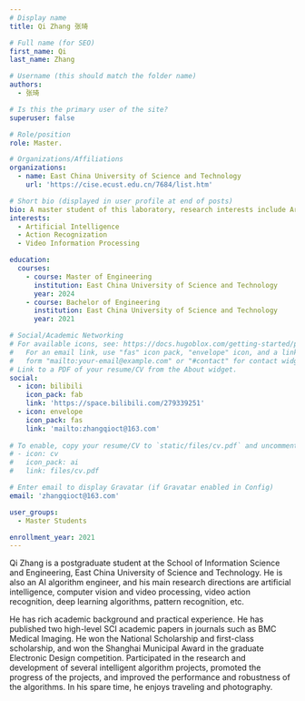 ```yaml
---
# Display name
title: Qi Zhang 张琦

# Full name (for SEO)
first_name: Qi 
last_name: Zhang 

# Username (this should match the folder name)
authors:
  - 张琦

# Is this the primary user of the site?
superuser: false

# Role/position
role: Master.

# Organizations/Affiliations
organizations:
  - name: East China University of Science and Technology
    url: 'https://cise.ecust.edu.cn/7684/list.htm'

# Short bio (displayed in user profile at end of posts)
bio: A master student of this laboratory, research interests include Artificial Intelligence, Action Recognization and Video Information Processing.
interests:
  - Artificial Intelligence
  - Action Recognization
  - Video Information Processing

education:
  courses:
    - course: Master of Engineering
      institution: East China University of Science and Technology
      year: 2024
    - course: Bachelor of Engineering
      institution: East China University of Science and Technology
      year: 2021

# Social/Academic Networking
# For available icons, see: https://docs.hugoblox.com/getting-started/page-builder/#icons
#   For an email link, use "fas" icon pack, "envelope" icon, and a link in the
#   form "mailto:your-email@example.com" or "#contact" for contact widget.
# Link to a PDF of your resume/CV from the About widget.
social:
  - icon: bilibili
    icon_pack: fab
    link: 'https://space.bilibili.com/279339251'
  - icon: envelope
    icon_pack: fas
    link: 'mailto:zhangqioct@163.com'
    
# To enable, copy your resume/CV to `static/files/cv.pdf` and uncomment the lines below.
# - icon: cv
#   icon_pack: ai
#   link: files/cv.pdf

# Enter email to display Gravatar (if Gravatar enabled in Config)
email: 'zhangqioct@163.com'

user_groups:
  - Master Students

enrollment_year: 2021
---
```


Qi Zhang is a postgraduate student at the School of Information Science and Engineering, East China University of Science and Technology. He is also an AI algorithm engineer, and his main research directions are artificial intelligence, computer vision and video processing, video action recognition, deep learning algorithms, pattern recognition, etc. 

He has rich academic background and practical experience. He has published two high-level SCI academic papers in journals such as BMC Medical Imaging. He won the National Scholarship and first-class scholarship, and won the Shanghai Municipal Award in the graduate Electronic Design competition. Participated in the research and development of several intelligent algorithm projects, promoted the progress of the projects, and improved the performance and robustness of the algorithms. In his spare time, he enjoys traveling and photography.
